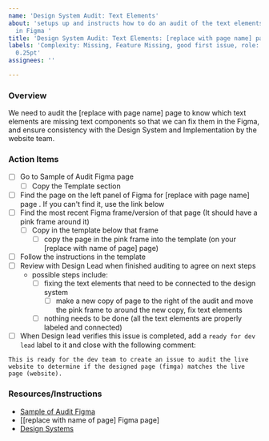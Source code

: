 ```yaml
---
name: 'Design System Audit: Text Elements'
about: 'setups up and instructs how to do an audit of the text elements of a page
  in Figma '
title: 'Design System Audit: Text Elements: [replace with page name] page'
labels: 'Complexity: Missing, Feature Missing, good first issue, role: design, size:
  0.25pt'
assignees: ''

---
```


### Overview
We need to audit the [replace with page name] page to know which text elements are missing text components so that we can fix them in the Figma, and ensure consistency with the Design System and Implementation by the website team. 

### Action Items
- [ ] Go to Sample of Audit Figma page
   - [ ] Copy the Template section
- [ ] Find the page on the left panel of Figma for [replace with page name] page .  If you can't find it, use the link below
- [ ] Find the most recent Figma frame/version of that page (It should have a pink frame around it)
   - [ ] Copy in the template below that frame
      - [ ] copy the page in the pink frame into the template (on your [replace with name of page] page)
- [ ] Follow the instructions in the template
- [ ] Review with Design Lead when finished auditing to agree on next steps
   - possible steps include:
     - [ ] fixing the text elements that need to be connected to the design system
        - [ ] make a new copy of page to the right of the audit and move the pink frame to around the new copy, fix text elements
     - [ ] nothing needs to be done (all the text elements are properly labeled and connected)
- [ ] When Design lead verifies this issue is completed, add a `ready for dev lead` label to it and close with the following comment:
```
This is ready for the dev team to create an issue to audit the live website to determine if the designed page (fimga) matches the live page (website).
```

### Resources/Instructions
- [Sample of Audit Figma](https://www.figma.com/file/0RRPy1Ph7HafI3qOITg0Mr/Hack-for-LA-Website?node-id=19750%3A127093)
- [[replace with name of page]  Figma page]
- [Design Systems](https://www.figma.com/file/0RRPy1Ph7HafI3qOITg0Mr/Hack-for-LA-Website?node-id=3686%3A93)
